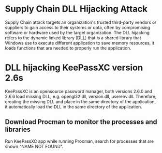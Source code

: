 # Supply Chain DLL Hijacking Attack

Supply Chain attack targets an organization's trusted third-party vendors or suppliers to gain access to their systems or data, often by compromising software or hardware used by the target organization.
The DLL hijacking refers to the dynamic linked library (DLL) that is a shared library that Windows use to execute different application to save memory resources, it loads functions that are needed to properly run the application.

# DLL hijacking KeePassXC version 2.6s 
KeePassXC is an opensource password manager, both versions 2.6.0 and 2.6.6 load missing DLL, e.g. opengl32.dll, version.dll, userenv.dll.
Therefore, creating the missing DLL and place in the same directory of the application, it automatically load the DLL in the same directory of the application.

## Download Procman to monitor the processes and libraries 
Run KeePassXC app while running Procman, search for processes that are shown "NAME NOT FOUND".


